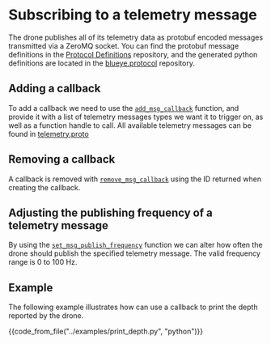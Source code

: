 # Subscribing to a telemetry message

The drone publishes all of its telemetry data as protobuf encoded messages transmitted via a ZeroMQ socket. You can find the protobuf message definitions in the [Protocol Definitions](https://github.com/BluEye-Robotics/ProtocolDefinitions/) repository, and the generated python definitions are located in the [blueye.protocol](https://github.com/BluEye-Robotics/blueye.protocol) repository.

## Adding a callback
To add a callback we need to use the [`add_msg_callback`](../../reference/blueye/sdk/drone/#add_msg_callback) function, and provide it with a list of telemetry messages types we want it to trigger on, as well as a function handle to call. All available telemetry messages can be found in [telemetry.proto](../protobuf-protocol/#telemetryproto)

## Removing a callback
A callback is removed with [`remove_msg_callback`](../../reference/blueye/sdk/drone/#remove_msg_callback) using the ID returned when creating the callback.

## Adjusting the publishing frequency of a telemetry message
By using the [`set_msg_publish_frequency`](../../reference/blueye/sdk/drone/#set_msg_publish_frequency) function we can alter how often the drone should publish the specified telemetry message. The valid frequency range is 0 to 100 Hz.

## Example
The following example illustrates how can use a callback to print the depth reported by the drone.

{{code_from_file("../examples/print_depth.py", "python")}}

